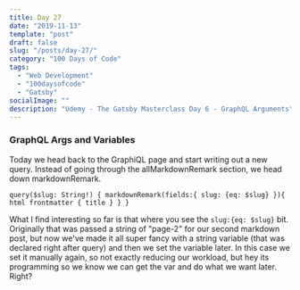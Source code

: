 ```yaml
---
title: Day 27
date: "2019-11-13"
template: "post"
draft: false
slug: "/posts/day-27/"
category: "100 Days of Code"
tags:
  - "Web Development"
  - "100daysofcode"
  - "Gatsby"
socialImage: ""
description: "Udemy - The Gatsby Masterclass Day 6 - GraphQL Arguments"
---
```


### GraphQL Args and Variables

Today we head back to the GraphiQL page and start writing out a new query. Instead of going through the allMarkdownRemark section, we head down markdownRemark.

`query($slug: String!) {
  markdownRemark(fields:{
    slug: {eq: $slug}
  }){
    html
    frontmatter {
      title
    }
  }
}`

What I find interesting so far is that where you see the `slug:{eq: $slug}` bit. Originally that was passed a string of "page-2" for our second markdown post, but now we've made it all super fancy with a string variable (that was declared right after query) and then we set the variable later. In this case we set it manually again, so not exactly reducing our workload, but hey its programming so we know we can get the var and do what we want later. Right?
